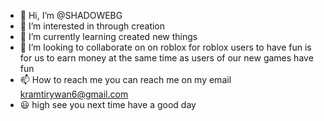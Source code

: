 - 👋 Hi, I’m @SHADOWEBG
- 👀 I’m interested in through creation
- 🌱 I’m currently learning created new things 
- 💞️ I’m looking to collaborate on on roblox for roblox users to have fun is for us to earn money at the same time as users of our new games have fun 
- 📫 How to reach me you can reach me on my email kramtirywan6@gmail.com
- 😃 high see you next time have a good day 
<!---
SHADOWEBG/SHADOWEBG is a ✨ special ✨ repository because its `README.md` (this file) appears on your GitHub profile.
You can click the Preview link to take a look at your changes.
--->

